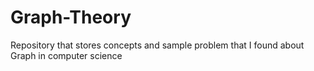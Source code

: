 # Graph-Theory
Repository that stores concepts and sample problem that I found about Graph in computer science
